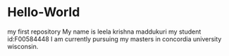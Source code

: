 # Hello-World
my first repository
My name is leela krishna maddukuri
my student id:F00584448
I am currently pursuing my masters in concordia university wisconsin.
